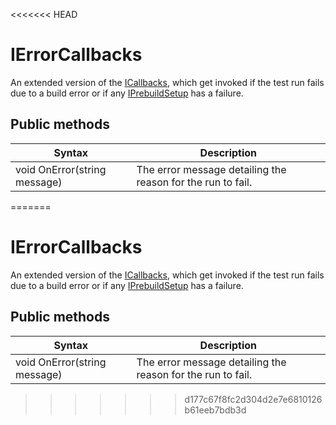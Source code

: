 <<<<<<< HEAD
# IErrorCallbacks
An extended version of the [ICallbacks](./reference-icallbacks.md), which get invoked if the test run fails due to a build error or if any [IPrebuildSetup](./reference-setup-and-cleanup.md) has a failure.

## Public methods

| Syntax                       | Description                                                         |
| ---------------------------- | ------------------------------------------------------------------- |
| void OnError(string message) | The error message detailing the reason for the run to fail.         |

=======
# IErrorCallbacks
An extended version of the [ICallbacks](./reference-icallbacks.md), which get invoked if the test run fails due to a build error or if any [IPrebuildSetup](./reference-setup-and-cleanup.md) has a failure.

## Public methods

| Syntax                       | Description                                                         |
| ---------------------------- | ------------------------------------------------------------------- |
| void OnError(string message) | The error message detailing the reason for the run to fail.         |

>>>>>>> d177c67f8fc2d304d2e7e6810126b61eeb7bdb3d
